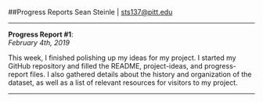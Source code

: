 ##Progress Reports
Sean Steinle | sts137@pitt.edu
___
**Progress Report #1**:<br>
*February 4th, 2019*

This week, I finished polishing up my ideas for my project. I started my GitHub repository and filled the README, project-ideas, and progress-report files.
I also gathered details about the history and organization of the dataset, as well as a list of relevant resources for visitors to my project.
___